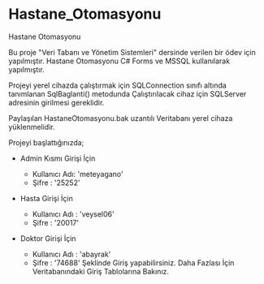 # Hastane_Otomasyonu
Hastane Otomasyonu

Bu proje "Veri Tabanı ve Yönetim Sistemleri" dersinde verilen bir ödev için yapılmıştır. Hastane Otomasyonu C# Forms ve MSSQL kullanılarak yapılmıştır.

Projeyi yerel cihazda çalıştırmak için SQLConnection sınıfı altında tanımlanan SqlBaglanti() metodunda Çalıştırılacak cihaz için SQLServer adresinin girilmesi gereklidir.

Paylaşılan HastaneOtomasyonu.bak uzantılı Veritabanı yerel cihaza yüklenmelidir.

Projeyi başlattığınızda;

- Admin Kısmı Girişi İçin 

	* Kullanıcı Adı: 'meteyagano'
	* Şifre             : '25252'

- Hasta Girişi İçin
	
	* Kullanıcı Adı : 'veysel06'
	* Şifre               : '20017'

- Doktor Girişi İçin

	* Kullanıcı Adı : 'abayrak'
	* Şifre               :  '74688'
Şeklinde Giriş yapabilirsiniz. Daha Fazlası İçin Veritabanındaki Giriş Tablolarına Bakınız.

